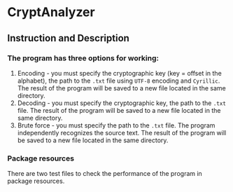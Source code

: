 # CryptAnalyzer

## Instruction and Description

### The program has three options for working:

1. Encoding - you must specify the cryptographic key (key = offset in the alphabet), the path to the `.txt` file using
   `UTF-8` encoding and `Cyrillic`. 
   The result of the program will be saved to a new file located in the same directory.
2. Decoding - you must specify the cryptographic key, the path to the `.txt` file. 
   The result of the program will be saved to a new file located in the same directory.
3. Brute force - you must specify the path to the `.txt` file. The program independently recognizes the source text.
   The result of the program will be saved to a new file located in the same directory.

### Package resources
There are two test files to check the performance of the program in package resources.


